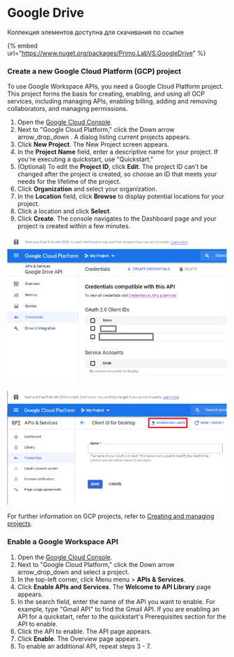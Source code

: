 # Google Drive

Коллекция элементов доступна для скачивания по ссылке

{% embed url="https://www.nuget.org/packages/Primo.LabVS.GoogleDrive" %}

### Create a new Google Cloud Platform (GCP) project <a href="#create_a_new_google_cloud_platform_gcp_project" id="create_a_new_google_cloud_platform_gcp_project"></a>

To use Google Workspace APIs, you need a Google Cloud Platform project. This project forms the basis for creating, enabling, and using all GCP services, including managing APIs, enabling billing, adding and removing collaborators, and managing permissions.

1. Open the [Google Cloud Console](https://console.cloud.google.com/).
2. Next to "Google Cloud Platform," click the Down arrow arrow\_drop\_down . A dialog listing current projects appears.
3. Click **New Project**. The New Project screen appears.
4. In the **Project Name** field, enter a descriptive name for your project. If you're executing a quickstart, use "Quickstart."
5. (Optional) To edit the **Project ID**, click **Edit**. The project ID can't be changed after the project is created, so choose an ID that meets your needs for the lifetime of the project.
6. Click **Organization** and select your organization.
7. In the **Location** field, click **Browse** to display potential locations for your project.
8. Click a location and click **Select**.
9. Click **Create**. The console navigates to the Dashboard page and your project is created within a few minutes.

![](../../../../resources/activities/extra/labvs/googledrive/image-544.png)

![](../../../../resources/activities/extra/labvs/googledrive/image-457.png)

For further information on GCP projects, refer to [Creating and managing projects](https://cloud.google.com/resource-manager/docs/creating-managing-projects).

### Enable a Google Workspace API <a href="#enable-api" id="enable-api"></a>

1. Open the [Google Cloud Console](https://console.cloud.google.com/).
2. Next to "Google Cloud Platform," click the Down arrow arrow\_drop\_down and select a project.
3. In the top-left corner, click Menu menu > **APIs & Services**.
4. Click **Enable APIs and Services**. The **Welcome to API Library** page appears.
5. In the search field, enter the name of the API you want to enable. For example, type "Gmail API" to find the Gmail API. If you are enabling an API for a quickstart, refer to the quickstart's Prerequisites section for the API to enable.
6. Click the API to enable. The API page appears.
7. Click **Enable**. The Overview page appears.
8. To enable an additional API, repeat steps 3 - 7.
